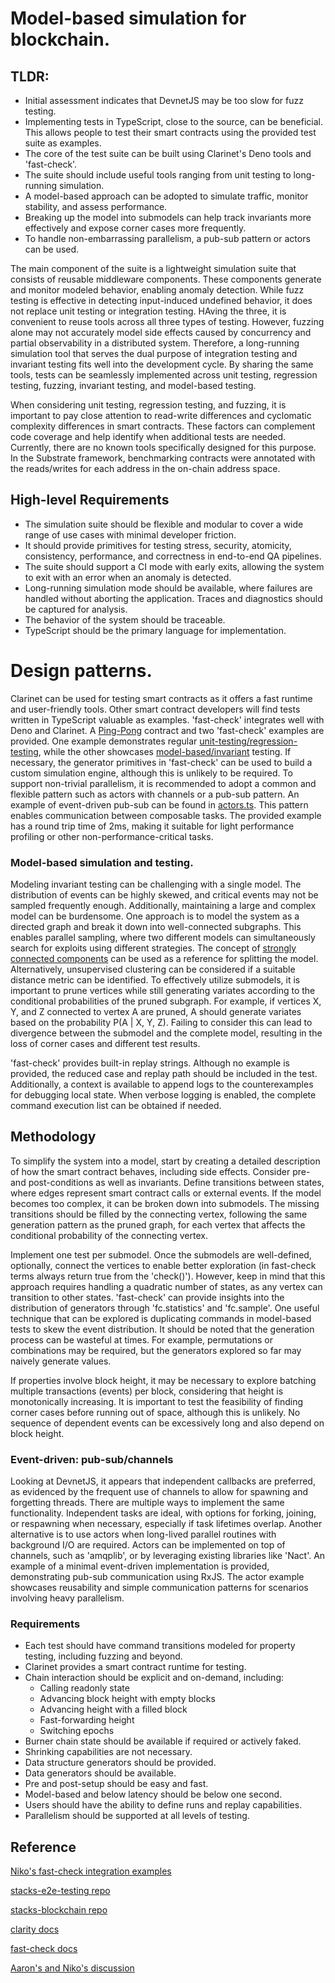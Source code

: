 # Model-based simulation for blockchain.

## TLDR:
- Initial assessment indicates that DevnetJS may be too slow for fuzz testing.
- Implementing tests in TypeScript, close to the source, can be beneficial. This allows people to test their smart contracts using the provided test suite as examples.
- The core of the test suite can be built using Clarinet's Deno tools and 'fast-check'.
- The suite should include useful tools ranging from unit testing to long-running simulation.
- A model-based approach can be adopted to simulate traffic, monitor stability, and assess performance.
- Breaking up the model into submodels can help track invariants more effectively and expose corner cases more frequently.
- To handle non-embarrassing parallelism, a pub-sub pattern or actors can be used.

The main component of the suite is a lightweight simulation suite that consists of reusable middleware components. These components generate and monitor modeled behavior, enabling anomaly detection.
While fuzz testing is effective in detecting input-induced undefined behavior, it does not replace unit testing or integration testing. HAving the three, it is convenient to reuse tools across all three types of testing.
However, fuzzing alone may not accurately model side effects caused by concurrency and partial observability in a distributed system. Therefore, a long-running simulation tool that serves the dual purpose of integration testing and invariant testing fits well into the development cycle. By sharing the same tools, tests can be seamlessly implemented across unit testing, regression testing, fuzzing, invariant testing, and model-based testing.

When considering unit testing, regression testing, and fuzzing, it is important to pay close attention to read-write differences and cyclomatic complexity differences in smart contracts. These factors can complement code coverage and help identify when additional tests are needed. Currently, there are no known tools specifically designed for this purpose. In the Substrate framework, benchmarking contracts were annotated with the reads/writes for each address in the on-chain address space.

## High-level Requirements
- The simulation suite should be flexible and modular to cover a wide range of use cases with minimal developer friction.
- It should provide primitives for testing stress, security, atomicity, consistency, performance, and correctness in end-to-end QA pipelines.
- The suite should support a CI mode with early exits, allowing the system to exit with an error when an anomaly is detected.
- Long-running simulation mode should be available, where failures are handled without aborting the application. Traces and diagnostics should be captured for analysis.
- The behavior of the system should be traceable.
- TypeScript should be the primary language for implementation.

# Design patterns.

Clarinet can be used for testing smart contracts as it offers a fast runtime and user-friendly tools. Other smart contract developers will find tests written in TypeScript valuable as examples.
'fast-check' integrates well with Deno and Clarinet. A [Ping-Pong](contracts/ping-pong.clar) contract and two 'fast-check' examples are provided. One example demonstrates regular [unit-testing/regression-testing](tests/ping-pong_unit_test.ts), while the other showcases [model-based/invariant](tests/ping-pong_model_test.ts) testing.
If necessary, the generator primitives in 'fast-check' can be used to build a custom simulation engine, although this is unlikely to be required. To support non-trivial parallelism, it is recommended to adopt a common and flexible pattern such as actors with channels or a pub-sub pattern. An example of event-driven pub-sub can be found in [actors.ts](src/actors.ts). This pattern enables communication between composable tasks. The provided example has a round trip time of 2ms, making it suitable for light performance profiling or other non-performance-critical tasks.

### Model-based simulation and testing.

Modeling invariant testing can be challenging with a single model. The distribution of events can be highly skewed, and critical events may not be sampled frequently enough. Additionally, maintaining a large and complex model can be burdensome. One approach is to model the system as a directed graph and break it down into well-connected subgraphs. This enables parallel sampling, where two different models can simultaneously search for exploits using different strategies. The concept of [strongly connected components](https://cdn.programiz.com/sites/tutorial2program/files/scc-strongly-connected-components.png) can be used as a reference for splitting the model. Alternatively, unsupervised clustering can be considered if a suitable distance metric can be identified. To effectively utilize submodels, it is important to prune vertices while still generating variates according to the conditional probabilities of the pruned subgraph. For example, if vertices X, Y, and Z connected to vertex A are pruned, A should generate variates based on the probability P(A | X, Y, Z). Failing to consider this can lead to divergence between the submodel and the complete model, resulting in the loss of corner cases and different test results.

'fast-check' provides built-in replay strings. Although no example is provided, the reduced case and replay path should be included in the test. Additionally, a context is available to append logs to the counterexamples for debugging local state. When verbose logging is enabled, the complete command execution list can be obtained if needed.

## Methodology

To simplify the system into a model, start by creating a detailed description of how the smart contract behaves, including side effects. Consider pre- and post-conditions as well as invariants. Define transitions between states, where edges represent smart contract calls or external events. If the model becomes too complex, it can be broken down into submodels. The missing transitions should be filled by the connecting vertex, following the same generation pattern as the pruned graph, for each vertex that affects the conditional probability of the connecting vertex.

Implement one test per submodel. Once the submodels are well-defined, optionally, connect the vertices to enable better exploration (in fast-check terms always return true from the 'check()'). However, keep in mind that this approach requires handling a quadratic number of states, as any vertex can transition to other states. 'fast-check' can provide insights into the distribution of generators through 'fc.statistics' and 'fc.sample'. One useful technique that can be explored is duplicating commands in model-based tests to skew the event distribution. It should be noted that the generation process can be wasteful at times. For example, permutations or combinations may be required, but the generators explored so far may naively generate values.

If properties involve block height, it may be necessary to explore batching multiple transactions (events) per block, considering that height is monotonically increasing. It is important to test the feasibility of finding corner cases before running out of space, although this is unlikely. No sequence of dependent events can be excessively long and also depend on block height.

### Event-driven: pub-sub/channels

Looking at DevnetJS, it appears that independent callbacks are preferred, as evidenced by the frequent use of channels to allow for spawning and forgetting threads.
There are multiple ways to implement the same functionality. Independent tasks are ideal, with options for forking, joining, or respawning when necessary, especially if task lifetimes overlap. Another alternative is to use actors when long-lived parallel routines with background I/O are required. Actors can be implemented on top of channels, such as 'amqplib', or by leveraging existing libraries like 'Nact'.
An example of a minimal event-driven implementation is provided, demonstrating pub-sub communication using RxJS. The actor example showcases reusability and simple communication patterns for scenarios involving heavy parallelism.

### Requirements
- Each test should have command transitions modeled for property testing, including fuzzing and beyond.
- Clarinet provides a smart contract runtime for testing.
- Chain interaction should be explicit and on-demand, including:
    - Calling readonly state
    - Advancing block height with empty blocks
    - Advancing height with a filled block
    - Fast-forwarding height
    - Switching epochs
- Burner chain state should be available if required or actively faked.
- Shrinking capabilities are not necessary.
- Data structure generators should be provided.
- Data generators should be available.
- Pre and post-setup should be easy and fast.
- Model-based and below latency should be below one second.
- Users should have the ability to define runs and replay capabilities.
- Parallelism should be supported at all levels of testing.

## Reference

[Niko's fast-check integration examples](https://blog.nikosbaxevanis.com/2022/03/15/clarity-clarity-model-based-testing-primer/#how-typescript-types-map-into-clarity-types)

[stacks-e2e-testing repo](https://github.com/hirosystems/stacks-e2e-testing)

[stacks-blockchain repo](https://github.com/stacks-network/stacks-blockchain)

[clarity docs](https://docs.stacks.co/docs/clarity)

[fast-check docs](https://fast-check.dev/docs/introduction)

[Aaron's and Niko's discussion](https://github.com/stacks-network/stacks-blockchain/discussions/3732)

